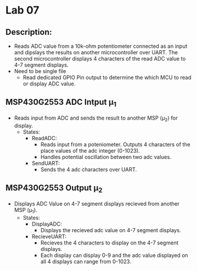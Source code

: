 # Lab 07


## Description:
- Reads ADC value from a 10k-ohm potentiometer connected as an input and dipslays the results on another microcontroller over UART. The second microcontroller displays 4 characters of the read ADC value to 4-7 segment displays.
- Need to be single file
    - Read dedicated GPIO Pin output to determine the which MCU to read or display ADC value.

## MSP430G2553 ADC Intput µ<sub>1</sub> 
- Reads input from ADC and sends the result to another MSP (µ<sub>2</sub>) for display.
    - States:
        - ReadADC: 
            - Reads input from a poteniometer. Outputs 4 characters of the place values of the adc integer (0-1023).
            - Handles potential oscillation between two adc values.
        - SendUART: 
            - Sends the 4 adc characters over UART.
    
## MSP430G2553 Output µ<sub>2</sub> 
- Displays ADC Value on 4-7 segment displays recieved from another MSP (µ<sub>1</sub>).
    - States:
        - DisplayADC: 
            - Displays the recieved adc value on 4-7 segment displays.
        - RecieveUART:
            - Recieves the 4 characters to display on the 4-7 segment displays. 
            - Each display can display 0-9 and the adc value displayed on all 4 displays can range from 0-1023.
